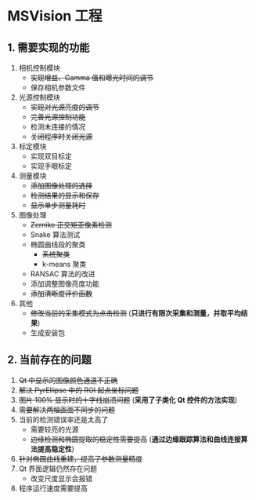 # MSVision 工程

## 1. 需要实现的功能
1. 相机控制模块
   * ~~实现增益、Gamma 值和曝光时间的调节~~
   * 保存相机参数文件
2. 光源控制模块
   * ~~实现对光源亮度的调节~~
   * ~~完善光源控制功能~~
   * 检测未连接的情况
   * ~~关闭程序时关闭光源~~
3. 标定模块
   * 实现双目标定
   * 实现手眼标定
4. 测量模块
   * ~~添加图像处理的选择~~
   * ~~检测结果的显示和保存~~
   * ~~显示单步测量耗时~~
5. 图像处理
   * ~~Zernike 正交矩亚像素检测~~
   * Snake 算法测试
   * 椭圆曲线段的聚类
     * ~~系统聚类~~
     * k-means 聚类
   * RANSAC 算法的改进
   * 添加调整图像亮度功能
   * ~~添加清晰度评价函数~~
6. 其他
   * ~~修改当前的采集模式为点击检测~~ (**只进行有限次采集和测量，并取平均结果**)
   * 生成安装包

## 2. 当前存在的问题
1. ~~Qt 中显示的图像颜色通道不正确~~
2. ~~解决 PyrEllipse 中的 ROI 起点坐标问题~~
3. ~~图片 100% 显示时的十字线崩溃问题~~ (**采用了子类化 Qt 控件的方法实现**)
4. ~~需要解决两幅画面不同步的问题~~
5. 当前的检测错误率还是太高了
   * 需要较亮的光源
   * ~~边缘检测和椭圆提取的稳定性需要提高~~ (**通过边缘跟踪算法和曲线连接算法提高稳定性**)
6. ~~针对椭圆曲线重建，提高了参数测量精度~~
7. Qt 界面逻辑仍然存在问题
   * 改变尺度显示会报错
8. 程序运行速度需要提高